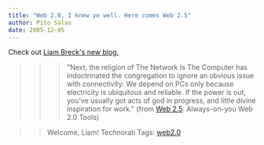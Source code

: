 ```yaml
---
title: "Web 2.0, I knew ye well. Here comes Web 2.5"
author: Pito Salas
date: 2005-12-05
---
```




Check out [Liam Breck's new blog. ](<http://web2dot5.blogspot.com/>)

>>

>>> "Next, the religion of The Network Is The Computer has indoctrinated the
congregation to ignore an obvious issue with connectivity: We depend on PCs
only because electricity is ubiquitous and reliable. If the power is out,
you've usually got acts of god in progress, and little divine inspiration for
work." (from [Web 2.5](<http://web2dot5.blogspot.com/>): Always-on-you Web 2.0
Tools)

>>

>> Welcome, Liam! Technorati Tags:
[web2.0](<http://www.technorati.com/tag/web2.0>)


